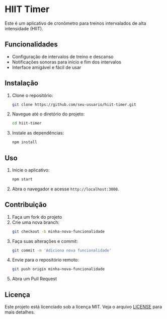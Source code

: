 # HIIT Timer

Este é um aplicativo de cronômetro para treinos intervalados de alta intensidade (HIIT).

## Funcionalidades

- Configuração de intervalos de treino e descanso
- Notificações sonoras para início e fim dos intervalos
- Interface amigável e fácil de usar

## Instalação

1. Clone o repositório:
    ```bash
    git clone https://github.com/seu-usuario/hiit-timer.git
    ```
2. Navegue até o diretório do projeto:
    ```bash
    cd hiit-timer
    ```
3. Instale as dependências:
    ```bash
    npm install
    ```

## Uso

1. Inicie o aplicativo:
    ```bash
    npm start
    ```
2. Abra o navegador e acesse `http://localhost:3000`.

## Contribuição

1. Faça um fork do projeto
2. Crie uma nova branch:
    ```bash
    git checkout -b minha-nova-funcionalidade
    ```
3. Faça suas alterações e commit:
    ```bash
    git commit -m 'Adiciona nova funcionalidade'
    ```
4. Envie para o repositório remoto:
    ```bash
    git push origin minha-nova-funcionalidade
    ```
5. Abra um Pull Request

## Licença

Este projeto está licenciado sob a licença MIT. Veja o arquivo [LICENSE](LICENSE) para mais detalhes.